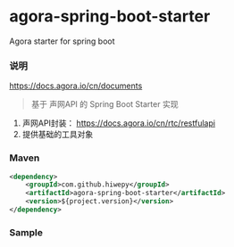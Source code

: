 # agora-spring-boot-starter
Agora starter for spring boot

### 说明

https://docs.agora.io/cn/documents


 > 基于 声网API 的 Spring Boot Starter 实现

1. 声网API封装： https://docs.agora.io/cn/rtc/restfulapi
2. 提供基础的工具对象

### Maven

``` xml
<dependency>
	<groupId>com.github.hiwepy</groupId>
	<artifactId>agora-spring-boot-starter</artifactId>
	<version>${project.version}</version>
</dependency>
```

### Sample
 
